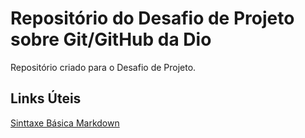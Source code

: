 # Repositório do Desafio de Projeto sobre Git/GitHub da Dio #
Repositório criado para o Desafio de Projeto.

## Links Úteis
[Sinttaxe Básica Markdown](https://www.markdownguide.org/basic-syntax/)
